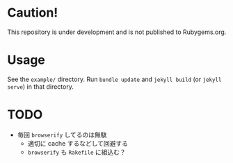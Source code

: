 # Caution!
This repository is under development and is not published to Rubygems.org.

# Usage
See the `example/` directory.
Run `bundle update` and `jekyll build` (or `jekyll serve`) in that directory.

# TODO
- 毎回 `browserify` してるのは無駄
    - 適切に cache するなどして回避する
    - `browserify` も `Rakefile` に組込む？
